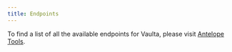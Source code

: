 ```yaml
---
title: Endpoints
---
```


<head><title>Vaulta Endpoints</title></head>

To find a list of all the available endpoints for Vaulta, 
please visit [Antelope Tools](https://eos.antelope.tools/endpoints).
